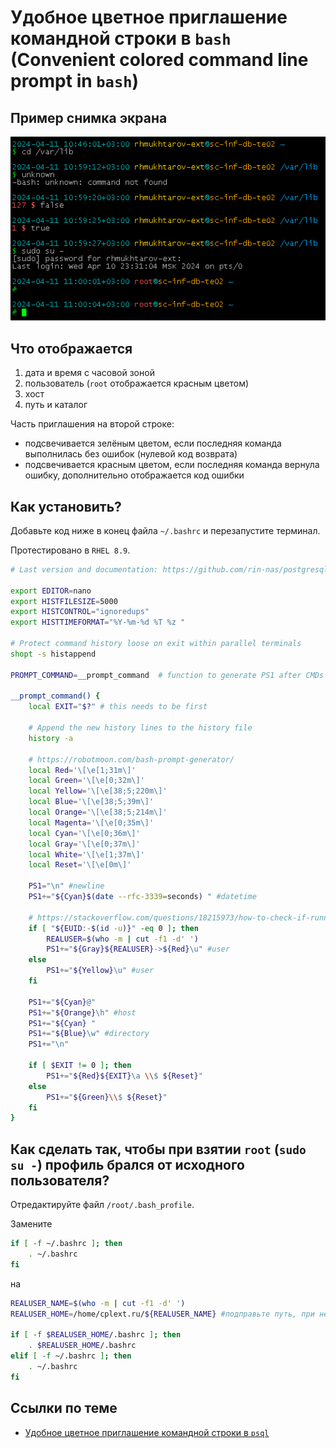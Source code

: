 # Удобное цветное приглашение командной строки в `bash` (Convenient colored command line prompt in `bash`)

## Пример снимка экрана

![bashrc](bashrc.png)

## Что отображается

1. дата и время с часовой зоной
1. пользователь (`root` отображается красным цветом)
1. хост
1. путь и каталог

Часть приглашения на второй строке:
* подсвечивается зелёным цветом, если последняя команда выполнилась без ошибок (нулевой код возврата)
* подсвечивается красным цветом, если последняя команда вернула ошибку, дополнительно отображается код ошибки

## Как установить?

Добавьте код ниже в конец файла `~/.bashrc` и перезапустите терминал.

Протестировано в `RHEL 8.9`.

```bash
# Last version and documentation: https://github.com/rin-nas/postgresql-patterns-library/tree/master/psqlrc

export EDITOR=nano
export HISTFILESIZE=5000
export HISTCONTROL="ignoredups"
export HISTTIMEFORMAT="%Y-%m-%d %T %z "

# Protect command history loose on exit within parallel terminals
shopt -s histappend

PROMPT_COMMAND=__prompt_command  # function to generate PS1 after CMDs

__prompt_command() {
    local EXIT="$?" # this needs to be first

    # Append the new history lines to the history file
    history -a

    # https://robotmoon.com/bash-prompt-generator/
    local Red='\[\e[1;31m\]'
    local Green='\[\e[0;32m\]'
    local Yellow='\[\e[38;5;220m\]'
    local Blue='\[\e[38;5;39m\]'
    local Orange='\[\e[38;5;214m\]'
    local Magenta='\[\e[0;35m\]'
    local Cyan='\[\e[0;36m\]'
    local Gray='\[\e[0;37m\]'
    local White='\[\e[1;37m\]'
    local Reset='\[\e[0m\]'

    PS1="\n" #newline
    PS1+="${Cyan}$(date --rfc-3339=seconds) " #datetime

    # https://stackoverflow.com/questions/18215973/how-to-check-if-running-as-root-in-a-bash-script
    if [ "${EUID:-$(id -u)}" -eq 0 ]; then
        REALUSER=$(who -m | cut -f1 -d' ')
        PS1+="${Gray}${REALUSER}->${Red}\u" #user
    else
        PS1+="${Yellow}\u" #user
    fi

    PS1+="${Cyan}@"
    PS1+="${Orange}\h" #host
    PS1+="${Cyan} "
    PS1+="${Blue}\w" #directory
    PS1+="\n"

    if [ $EXIT != 0 ]; then
        PS1+="${Red}${EXIT}\a \\$ ${Reset}"
    else
        PS1+="${Green}\\$ ${Reset}"
    fi
}
```

## Как сделать так, чтобы при взятии `root` (`sudo su -`) профиль брался от исходного пользователя?

Отредактируйте файл `/root/.bash_profile`.

Замените 
```bash
if [ -f ~/.bashrc ]; then
    . ~/.bashrc
fi
```

на
```bash
REALUSER_NAME=$(who -m | cut -f1 -d' ')
REALUSER_HOME=/home/cplext.ru/${REALUSER_NAME} #подправьте путь, при необходимости

if [ -f $REALUSER_HOME/.bashrc ]; then
    . $REALUSER_HOME/.bashrc
elif [ -f ~/.bashrc ]; then
    . ~/.bashrc
fi
```

## Ссылки по теме

* [Удобное цветное приглашение командной строки в `psql`](../psqlrc)
